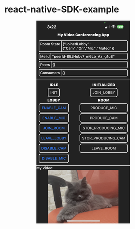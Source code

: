 # react-native-SDK-example

<p align="center">
<img src="https://github.com/Huddle01/react-native-SDK-example/blob/main/ss.png" alt="drawing" width="300"/>
</p>
